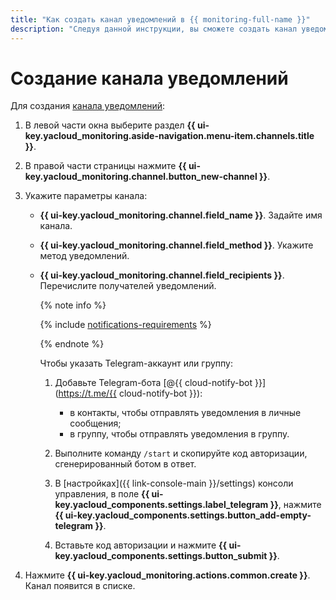 ```yaml
---
title: "Как создать канал уведомлений в {{ monitoring-full-name }}"
description: "Следуя данной инструкции, вы сможете создать канал уведомлений."
---
```


# Создание канала уведомлений

Для создания [канала уведомлений](../../concepts/alerting/notification-channel.md):

1. В левой части окна выберите раздел **{{ ui-key.yacloud_monitoring.aside-navigation.menu-item.channels.title }}**.
1. В правой части страницы нажмите **{{ ui-key.yacloud_monitoring.channel.button_new-channel }}**.
1. Укажите параметры канала:
    * **{{ ui-key.yacloud_monitoring.channel.field_name }}**. Задайте имя канала.
    * **{{ ui-key.yacloud_monitoring.channel.field_method }}**. Укажите метод уведомлений.
    * **{{ ui-key.yacloud_monitoring.channel.field_recipients }}**. Перечислите получателей уведомлений.

        {% note info %}

        {% include [notifications-requirements](../../../_includes/monitoring/notifications-requirements.md) %}

        {% endnote %}

        Чтобы указать Telegram-аккаунт или группу:

        1. Добавьте Telegram-бота [@{{ cloud-notify-bot }}](https://t.me/{{ cloud-notify-bot }}):

            * в контакты, чтобы отправлять уведомления в личные сообщения;
            * в группу, чтобы отправлять уведомления в группу.

        1. Выполните команду `/start` и скопируйте код авторизации, сгенерированный ботом в ответ.
        1. В [настройках]({{ link-console-main }}/settings) консоли управления, в поле **{{ ui-key.yacloud_components.settings.label_telegram }}**, нажмите **{{ ui-key.yacloud_components.settings.button_add-empty-telegram }}**.
        1. Вставьте код авторизации и нажмите **{{ ui-key.yacloud_components.settings.button_submit }}**.

1. Нажмите **{{ ui-key.yacloud_monitoring.actions.common.create }}**. Канал появится в списке.
